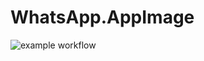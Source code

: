 # WhatsApp.AppImage

![example workflow](https://github.com/nx-appbuild-hub/WhatsApp.AppImage//actions/workflows/makefile.yml/badge.svg)
